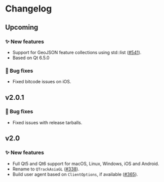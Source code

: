 # Changelog

## Upcoming

### ✨ New features

- Support for GeoJSON feature collections using std::list ([#541](https://github.com/track-asia/trackasia-native/pull/541)).
- Based on Qt 6.5.0

### 🐞 Bug fixes

- Fixed bitcode issues on iOS.

## v2.0.1

### 🐞 Bug fixes

- Fixed issues with release tarballs.

## v2.0

### ✨ New features

- Full Qt5 and Qt6 support for macOS, Linux, Windows, iOS and Android.
- Rename to `QTrackAsiaGL` ([#338](https://github.com/track-asia/trackasia-native/pull/338)).
- Build user agent based on `ClientOptions`, if available ([#365](https://github.com/track-asia/trackasia-native/pull/365)).
